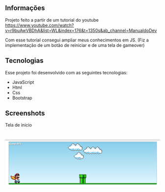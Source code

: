 ## Informações

Projeto feito a partir de um tutorial do youtube
https://www.youtube.com/watch?v=r9buAwVBDhA&list=WL&index=176&t=1350s&ab_channel=ManualdoDev

Com esse tutorial consegui ampliar meus conhecimentos em JS.
(Fiz a implementação de um botão de reiniciar e de uma tela de gameover)

## Tecnologias

Esse projeto foi desenvolvido com as seguintes tecnologias:

- JavaScript
- Html
- Css
- Bootstrap

## Screenshots

Tela de inicio
<h1 align="center">
    <img alt="" title="#telainicio" src=".github/telainicio.png"/>
</h1>
